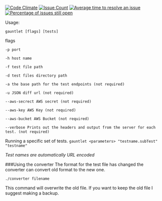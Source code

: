 [![Code Climate](https://codeclimate.com/github/Unicity/Gauntlet/badges/gpa.svg)](https://codeclimate.com/github/Unicity/Gauntlet)
[![Issue Count](https://codeclimate.com/github/Unicity/Gauntlet/badges/issue_count.svg)](https://codeclimate.com/github/Unicity/Gauntlet)
[![Average time to resolve an issue](http://isitmaintained.com/badge/resolution/Unicity/Gauntlet.svg)](http://isitmaintained.com/project/Unicity/Gauntlet "Average time to resolve an issue")
[![Percentage of issues still open](http://isitmaintained.com/badge/open/Unicity/Gauntlet.svg)](http://isitmaintained.com/project/Unicity/Gauntlet "Percentage of issues still open")

Usage:

  ```gauntlet [flags] [tests]```

  flags

    -p port

    -h host name

    -f test file path

    -d test files directory path

    -a the base path for the test endpoints (not required)

    -u JSON diff url (not required)

    --aws-secrect AWS secret (not required)

    --aws-key AWS Key (not required)

    --aws-bucket AWS Bucket (not required)

    --verbose Prints out the headers and output from the server for each test. (not required)

Running a specific set of tests.
  `gauntlet <parameters> "testname.subTest" "testname"`

_Test names are automatically URL encoded_


###Using the converter
The format for the test file has changed the converter can convert old format to the new one.

```
./converter filename
```

This command will overwrite the old file. If you want to keep the old file I suggest making a backup.
